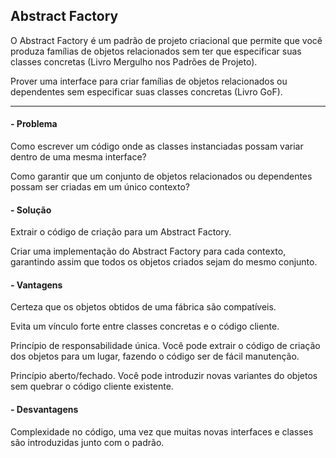 ## Abstract Factory

O Abstract Factory é um padrão de projeto criacional que permite que você produza famílias de objetos relacionados sem ter que especificar suas classes concretas (Livro Mergulho nos Padrões de Projeto). 

Prover uma interface para criar famílias de objetos relacionados ou dependentes sem especificar suas classes concretas (Livro GoF).

---
#### - Problema

Como escrever um código onde as classes instanciadas possam variar dentro de uma mesma interface? 

Como garantir que um conjunto de objetos relacionados ou dependentes possam ser criadas em um único contexto?

#### - Solução

Extrair o código de criação para um Abstract Factory.  

Criar uma implementação do Abstract Factory para cada contexto, garantindo assim que todos os objetos criados sejam do mesmo conjunto.

#### - Vantagens

Certeza que os objetos obtidos de uma fábrica são compatíveis. 

Evita um vínculo forte entre classes concretas e o código cliente.

Princípio de responsabilidade única. Você pode extrair o código de criação dos objetos para um lugar, fazendo o código ser de fácil manutenção.

Princípio aberto/fechado. Você pode introduzir novas variantes do objetos sem quebrar o código cliente existente.

#### - Desvantagens

Complexidade no código,  uma vez que muitas novas interfaces e classes são introduzidas junto com o padrão.
